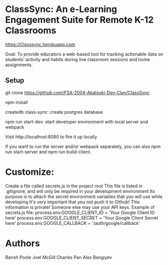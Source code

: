 # ClassSync: An e-Learning Engagement Suite for Remote K-12 Classrooms
https://Classsync.herokuapp.com 

Goal: To provide educators a web-based tool for tracking actionable data on students’ activity and habits during live classroom sessions and home assignments.

## Setup

git clone https://github.com/FSA-2004-Akatsuki-Dev-Clan/ClassSync

npm install

createdb class-sync: create postgres database

npm run start-dev: start developer environment with local server and webpack

Visit http://localhost:8080 to fire it up locally

If you want to run the server and/or webpack separately, you can also npm run start-server and npm run build-client.

# Customize: 

Create a file called secrets.js in the project root
This file is listed in .gitignore, and will only be required in your development environment
Its purpose is to attach the secret environment variables that you will use while developing
It's very important that you not push it to Github! This information is private! Someone else may use your API keys.
Example of secrets.js file:
process.env.GOOGLE_CLIENT_ID = 'Your Google Client ID here' process.env.GOOGLE_CLIENT_SECRET = 'Your Google Client Secret here' process.env.GOOGLE_CALLBACK = '/auth/google/callback'

# Authors
Barish Poole
Joel McGill
Charles Pan
Alex Bangiyev
